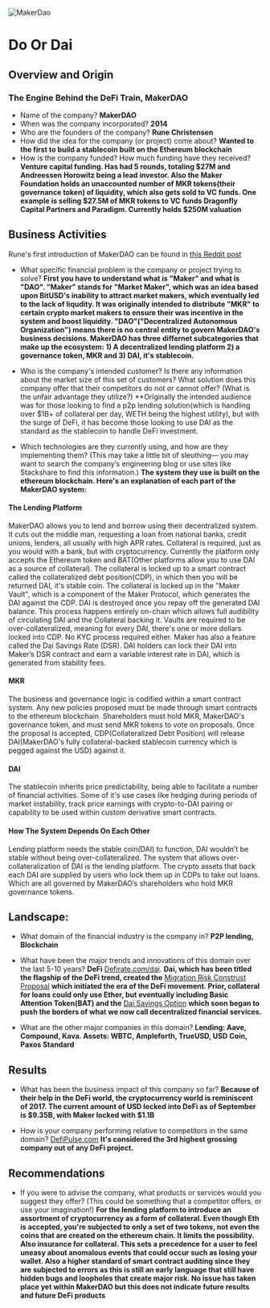 ![MakerDao](https://miro.medium.com/proxy/1*t716v7cBXEseyVe6-6VySg.jpeg)
# Do Or Dai

## Overview and Origin
### The Engine Behind the DeFi Train, MakerDAO

* Name of the company? **MakerDAO**
* When was the company incorporated? **2014**
* Who are the founders of the company? **Rune Christensen**
* How did the idea for the company (or project) come about? **Wanted to the first to build a stablecoin built on the Ethereum blockchain**
* How is the company funded? How much funding have they received? **Venture capital funding. Has had 5 rounds, totaling $27M and Andreessen Horowitz being a lead investor. Also the Maker Foundation holds an unaccounted number of MKR tokens(their governance token) of liquidity, which also gets sold to VC funds. One example is selling $27.5M of MKR tokens to VC funds Dragonfly Capital Partners and Paradigm. Currently holds $250M valuation**

## Business Activities
Rune's first introduction of MakerDAO can be found in [this Reddit post](https://www.reddit.com/r/ethereum/comments/30f98i/introducing_edollar_the_ultimate_stablecoin_built/)

* What specific financial problem is the company or project trying to solve? **First you have to understand what is "Maker" and what is "DAO". "Maker" stands for "Market Maker", which was an idea based upon BitUSD's inability to attract market makers, which eventually led to the lack of liqudity. It was originally intended to distribute "MKR" to certain crypto market makers to ensure their was incentive in the system and boost liquidity. "DAO"("Decentralized Autonomous Organization") means there is no central entity to govern MakerDAO's business decisions. MakerDAO has three differnet subcategories that make up the ecosystem: 1) A decentralized lending platform 2) a governance token, MKR and 3) DAI, it's stablecoin.**

* Who is the company's intended customer?  Is there any information about the market size of this set of customers?
What solution does this company offer that their competitors do not or cannot offer? (What is the unfair advantage they utilize?) **Originally the intended audience was for those looking to find a p2p lending solution(which is handling over $1B+ of collateral per day, WETH being the highest utility), but with the surge of DeFi, it has become those looking to use DAI as the standard as the stablecoin to handle DeFi investment.  

* Which technologies are they currently using, and how are they implementing them? (This may take a little bit of sleuthing–– you may want to search the company’s engineering blog or use sites like Stackshare to find this information.) **The system they use is built on the ethereum blockchain. Here's an explanation of each part of the MakerDAO system:** 

#### The Lending Platform
MakerDAO allows you to lend and borrow using their decentralized system. It cuts out the middle man, requesting a loan from national banks, credit unions, lenders, all usually with high APR rates. Collateral is required, just as you would with a bank, but with cryptocurrency. Currently the platform only accepts the Ethereum token and BAT(Other platforms allow you to use DAI as a source of collateral). The collateral is locked up to a smart contract called the collateralized debt position(CDP), in which then you will be returned DAI, it's stable coin. The collateral is locked up in the "Maker Vault", which is a component of the Maker Protocol, which generates the DAI against the CDP. DAI is destroyed once you repay off the generated DAI balance. This process happens entirely on-chain which allows full audibility of circulating DAI and the Collateral backing it. Vaults are required to be over-collateralized, meaning for every DAI, there's one or more dollars locked into CDP. No KYC process required either. Maker has also a feature called the Dai Savings Rate (DSR). DAI holders can lock their DAI into Maker’s DSR contract and earn a variable interest rate in DAI, which is generated from stability fees.

#### MKR 
The business and governance logic is codified within a smart contract system. Any new policies proposed must be made through smart contracts to the ethereum blockchain. Shareholders must hold MKR, MakerDAO's governance token, and must send MKR tokens to vote on proposals. Once the proposal is accepted, CDP(Collateralized Debt Position) will release DAI(MakerDAO's fully collateral-backed stablecoin currency which is pegged against the USD) against it.

#### DAI
The stablecoin inherits price predictability, being able to facilitate a number of financial activities. Some of it's use cases like hedging during periods of market instability, track price earnings with crypto-to-DAI pairing or capability to be used within custom derivative smart contracts.


#### How The System Depends On Each Other
Lending platform needs the stable coin(DAI) to function, DAI wouldn’t be stable without being over-collateralized. The system that allows over-collateralization of DAI is the lending platform. The crypto assets that back each DAI are supplied by users who lock them up in CDPs to take out loans. Which are all governed by MakerDAO’s shareholders who hold MKR governance tokens.

## Landscape:

* What domain of the financial industry is the company in? **P2P lending, Blockchain**

* What have been the major trends and innovations of this domain over the last 5-10 years? **DeFi** [Defirate.com/dai](https://defirate.com/dai/). **Dai, which has been titled the flagship of the DeFi trend, created the** [Migration Risk Construst Proposal](https://blog.makerdao.com/governance-poll-migration-risk-construct-proposal/) **which initiated the era of the DeFi movement. Prior, collateral for loans could only use Ether, but eventually including Basic Attention Token(BAT) and the** [Dai Savings Option](https://blog.makerdao.com/an-update-on-the-dai-savings-rate-in-multi-collateral-dai/) **which soon began to push the borders of what we now call decentralized financial services.**

* What are the other major companies in this domain? **Lending: Aave, Compound, Kava. Assets: WBTC, Ampleforth, TrueUSD, USD Coin, Paxos Standard**

## Results

* What has been the business impact of this company so far? **Because of their help in the DeFi world, the cryptocurrency world is reminiscent of 2017. The current amount of USD locked into DeFi as of September is $9.35B, with Maker locked with $1.1B**

* How is your company performing relative to competitors in the same domain? [DefiPulse.com](https://defipulse.com/) **It's considered the 3rd highest grossing company out of any DeFi project.**

## Recommendations

* If you were to advise the company, what products or services would you suggest they offer? (This could be something that a competitor offers, or use your imagination!) **For the lending platform to introduce an assortment of cryptocurrency as a form of collateral. Even though Eth is accepted, you're subjected to only a set of two tokens, not even the coins that are created on the ethereum chain. It limits the possibility. Also insurance for collateral. This sets a precedence for a user to feel uneasy about anomalous events that could occur such as losing your wallet. Also a higher standard of smart contract auditing since they are subjected to errors as this is still an early language that still have hidden bugs and loopholes that create major risk. No issue has taken place yet within MakerDAO but this does not indicate future results and future DeFi products**

